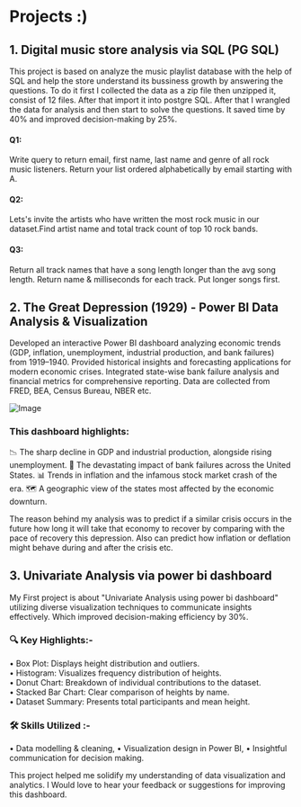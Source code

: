 # Projects :)

## 1. Digital music store analysis via SQL (PG SQL)

This project is based on analyze the music playlist database with the help of SQL and help the store understand its bussiness growth by answering the questions.
To do it first I collected the data as a zip file then unzipped it, consist of 12 files. After that import it into postgre SQL. After that I wrangled the data for analysis and then start to solve the questions. It saved time by 40% and improved decision-making by 25%.

#### Q1:
Write query to return email, first name, last name and genre of all rock music listeners. Return your list ordered alphabetically by email starting with A.
#### Q2: 
Lets's invite the artists who have written the most rock music in our dataset.Find artist name and total track count of top 10 rock bands.
#### Q3:
Return all track names that have a song length longer than the avg song length. Return name & milliseconds for each track. Put longer songs first.


## 2.  The Great Depression (1929) - Power BI Data Analysis & Visualization

Developed an interactive Power BI dashboard analyzing economic trends (GDP, inflation, unemployment, industrial production, and bank failures) from 1919–1940. Provided historical insights and forecasting applications for modern economic crises. Integrated state-wise bank failure analysis and financial metrics for comprehensive reporting. Data are collected from FRED, BEA, Census Bureau, NBER etc.

![Image](https://github.com/user-attachments/assets/705d4b04-3331-43a9-8ada-f53cf905d50d)

### This dashboard highlights:
📉 The sharp decline in GDP and industrial production, alongside rising unemployment.
🏦 The devastating impact of bank failures across the United States.
📊 Trends in inflation and the infamous stock market crash of the era.
🗺️ A geographic view of the states most affected by the economic downturn.

The reason behind my analysis was to predict if a similar crisis occurs in the future how long it will take that economy to recover by comparing with the pace of recovery this depression. Also can predict how inflation or deflation might behave during and after the crisis etc.



## 3. Univariate Analysis via power bi dashboard 

My First project is about "Univariate Analysis using power bi dashboard" utilizing diverse visualization techniques to communicate insights effectively. Which improved decision-making efficiency by 30%.

 ### 🔍 Key Highlights:- 
• Box Plot: Displays height distribution and outliers.  
• Histogram: Visualizes frequency distribution of heights.  
• Donut Chart: Breakdown of individual contributions to the dataset.  
• Stacked Bar Chart: Clear comparison of heights by name.  
• Dataset Summary: Presents total participants and mean height.  

 ### 🛠 Skills Utilized :- 
• Data modelling & cleaning,
• Visualization design in Power BI,
• Insightful communication for decision making.

This project helped me solidify my understanding of data visualization and analytics. I Would love to hear your feedback or suggestions for improving this dashboard.







   
